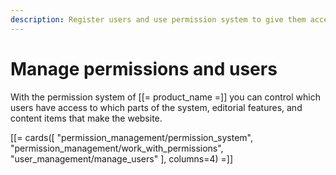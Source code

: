 ```yaml
---
description: Register users and use permission system to give them access to various parts of the system.
---
```


# Manage permissions and users

With the permission system of [[= product_name =]] you can control which users have access to which parts of the system, editorial features, and content items that make the website.

[[= cards([
    "permission_management/permission_system",
    "permission_management/work_with_permissions",
    "user_management/manage_users"
], columns=4) =]]
